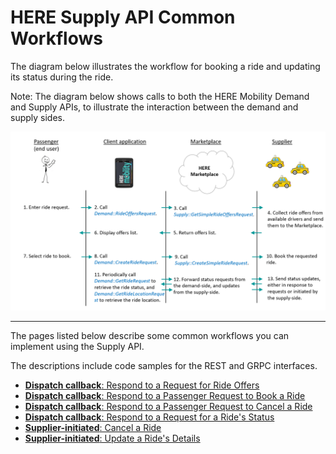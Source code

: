 # HERE Supply API Common Workflows #

The diagram below illustrates the workflow for booking a ride and updating its status during the ride. 

Note: The diagram below shows calls to both the HERE Mobility Demand and Supply APIs, to illustrate the interaction between the demand and supply sides.
 
<img src="./BookRideWorkflow.png">

----
The pages listed below describe some common workflows you can implement using the Supply API. 

The descriptions include code samples for the REST and GRPC interfaces.

- [**Dispatch callback**: Respond to a Request for Ride Offers](SupplyDevGuide_RequestOffers.md)
- [**Dispatch callback**: Respond to a Passenger Request to Book a Ride](SupplyDevGuide_CreateRide.md)
- [**Dispatch callback**: Respond to a Passenger Request to Cancel a Ride](SupplyDevGuide_DispatchCancelRide.md)
- [**Dispatch callback**: Respond to a Request for a Ride's Status](SupplyDevGuide_GetRideStatus.md)
- [**Supplier-initiated**: Cancel a Ride](SupplyDevGuide_SupplierCancelRide.md)
- [**Supplier-initiated**: Update a Ride's Details](SupplyDevGuide_SupplierUpdateFunctions.md)







